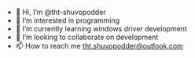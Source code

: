 - 👋 Hi, I’m @tht-shuvopodder
- 👀 I’m interested in programming
- 🌱 I’m currently learning windows driver development
- 💞️ I’m looking to collaborate on development
- 📫 How to reach me tht.shuvopodder@outlook.com

<!---
tht-shuvopodder/tht-shuvopodder is a ✨ special ✨ repository because its `README.md` (this file) appears on your GitHub profile.
You can click the Preview link to take a look at your changes.
--->
